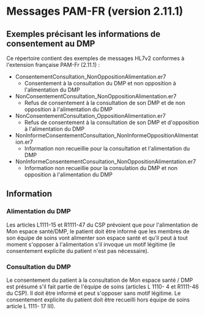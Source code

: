 # Messages PAM-FR (version 2.11.1)

##  Exemples précisant les informations de consentement au  DMP

Ce répertoire contient des exemples de messages HL7v2 conformes à l'extension française PAM-Fr (2.11.1) : 
- ConsentementConsultation_NonOppositionAlimentation.er7
   - Consentement à la consultation du DMP et non opposition à l'alimentation du DMP
- NonConsentementConsultation_NonOppositionAlimentation.er7
  - Refus de consentement  à la consultation de son DMP et de non opposition à l'alimentation du DMP 
- NonConsentementConsultation_OppositionAlimentation.er7
  - Refus de consentement  à la consultation de son DMP et d'opposition à l'alimentation du DMP  
- NonInformeConsentementConsultation_NonInformeOppositionAlimentation.er7
  -   Information non recueillie pour la consultation et l'alimentation du DMP 
- NonInformeConsentementConsultation_NonOppositionAlimentation.er7
  -  Information non recueillie pour la consulation  du DMP et non opposition à l'alimentation du DMP
   

## Information

### Alimentation  du DMP

Les articles L1111-15 et R1111-47 du CSP prévoient que pour l'alimentation de Mon espace
santé/DMP, le patient doit être informé que les membres de son équipe de soins vont
alimenter son espace santé et qu’il peut à tout moment s'opposer à l'alimentation s'il invoque
un motif légitime (le consentement explicite du patient n'est pas nécessaire).

### Consultation du DMP

Le consentement du patient à la consultation de Mon espace santé / DMP est présumé s'il fait
partie de l'équipe de soins (articles L 1110- 4 et R1111-46 du CSP). Il doit être informé et
peut s'opposer sans motif légitime. Le consentement explicite du patient doit être recueilli
hors équipe de soins article L 1111- 17 III).
